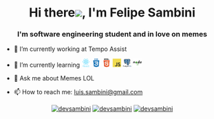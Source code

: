 <h1 align="center">Hi there<img src="https://raw.githubusercontent.com/kaueMarques/kaueMarques/master/hi.gif" width="30px">, I'm Felipe Sambini</h1>
<h3 align="center">I'm software engineering student and in love on memes</h3>

- 🔭 I’m currently working at Tempo Assist

- 🌱 I’m currently learning <img src="https://raw.githubusercontent.com/devicons/devicon/master/icons/react/react-original-wordmark.svg" alt="react" width="20" height="20"/> <img src="https://raw.githubusercontent.com/devicons/devicon/master/icons/css3/css3-plain-wordmark.svg" alt="css3"  width="20" height="20"/> <img src="https://raw.githubusercontent.com/devicons/devicon/master/icons/html5/html5-original-wordmark.svg" alt="html5"  width="20" height="20"/> <img src="https://raw.githubusercontent.com/devicons/devicon/master/icons/javascript/javascript-original.svg" alt="javascript" width="20" height="20"/> <img src="https://raw.githubusercontent.com/devicons/devicon/master/icons/postgresql/postgresql-original-wordmark.svg" alt="postgresql" width="20" height="20"/> <img src="https://raw.githubusercontent.com/devicons/devicon/master/icons/nodejs/nodejs-original-wordmark.svg" alt="nodejs" width="20" height="20"/>

- 💬 Ask me about Memes LOL

- 📫 How to reach me: luis.sambini@gmail.com
  
<p align="center">
<a href="https://linkedin.com/in/luis-felipe-sambini-003941196" target="blank"><img align="center" src="https://cdn.jsdelivr.net/npm/simple-icons@3.0.1/icons/linkedin.svg" alt="devsambini" height="20" width="20" /></a>
<a href="https://www.facebook.com/felipe.sambini.14/" target="blank"><img align="center" src="https://cdn.jsdelivr.net/npm/simple-icons@3.0.1/icons/facebook.svg" alt="devsambini" height="20" width="20" /></a>
<a href="https://instagram.com/94lipe" target="blank"><img align="center" src="https://cdn.jsdelivr.net/npm/simple-icons@3.0.1/icons/instagram.svg" alt="devsambini" height="20" width="20" /></a>
</p>
